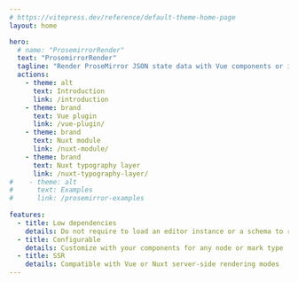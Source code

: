 ```yaml
---
# https://vitepress.dev/reference/default-theme-home-page
layout: home

hero:
  # name: "ProsemirrorRender"
  text: "ProsemirrorRender"
  tagline: "Render ProseMirror JSON state data with Vue components or in a Nuxt application"
  actions:
    - theme: alt
      text: Introduction
      link: /introduction
    - theme: brand
      text: Vue plugin
      link: /vue-plugin/
    - theme: brand
      text: Nuxt module
      link: /nuxt-module/
    - theme: brand
      text: Nuxt typography layer
      link: /nuxt-typography-layer/
#    - theme: alt
#      text: Examples
#      link: /prosemirror-examples
      
features:
  - title: Low dependencies
    details: Do not require to load an editor instance or a schema to render
  - title: Configurable
    details: Customize with your components for any node or mark type
  - title: SSR
    details: Compatible with Vue or Nuxt server-side rendering modes
---
```


